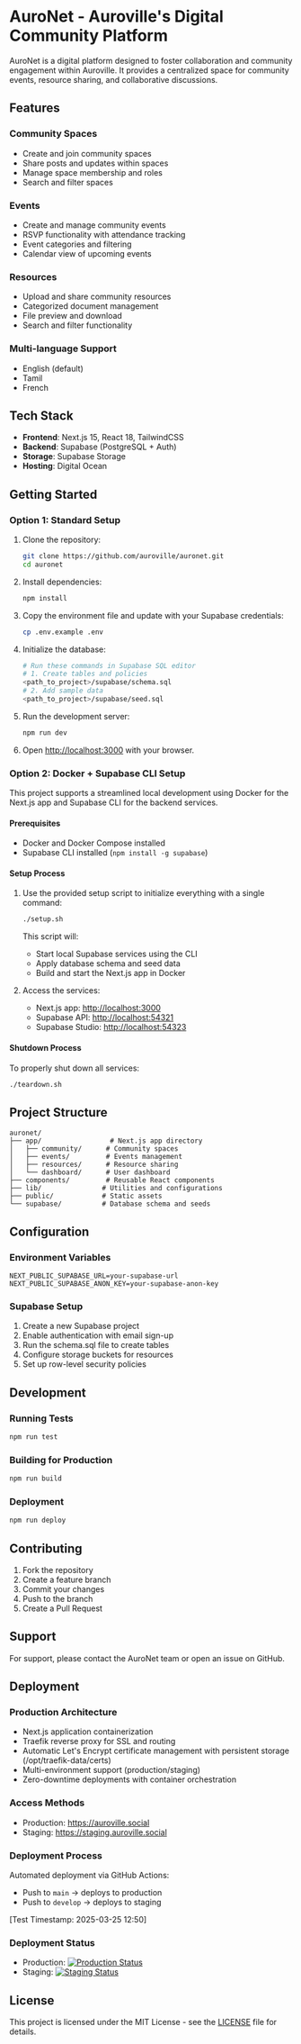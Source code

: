 # AuroNet - Auroville's Digital Community Platform

AuroNet is a digital platform designed to foster collaboration and community engagement within Auroville. It provides a centralized space for community events, resource sharing, and collaborative discussions.

## Features

### Community Spaces
- Create and join community spaces
- Share posts and updates within spaces
- Manage space membership and roles
- Search and filter spaces

### Events
- Create and manage community events
- RSVP functionality with attendance tracking
- Event categories and filtering
- Calendar view of upcoming events

### Resources
- Upload and share community resources
- Categorized document management
- File preview and download
- Search and filter functionality

### Multi-language Support
- English (default)
- Tamil
- French

## Tech Stack

- **Frontend**: Next.js 15, React 18, TailwindCSS
- **Backend**: Supabase (PostgreSQL + Auth)
- **Storage**: Supabase Storage
- **Hosting**: Digital Ocean

## Getting Started

### Option 1: Standard Setup

1. Clone the repository:
   ```bash
   git clone https://github.com/auroville/auronet.git
   cd auronet
   ```

2. Install dependencies:
   ```bash
   npm install
   ```

3. Copy the environment file and update with your Supabase credentials:
   ```bash
   cp .env.example .env
   ```

4. Initialize the database:
   ```bash
   # Run these commands in Supabase SQL editor
   # 1. Create tables and policies
   <path_to_project>/supabase/schema.sql
   # 2. Add sample data
   <path_to_project>/supabase/seed.sql
   ```

5. Run the development server:
   ```bash
   npm run dev
   ```

6. Open [http://localhost:3000](http://localhost:3000) with your browser.

### Option 2: Docker + Supabase CLI Setup

This project supports a streamlined local development using Docker for the Next.js app and Supabase CLI for the backend services.

#### Prerequisites
- Docker and Docker Compose installed
- Supabase CLI installed (`npm install -g supabase`)

#### Setup Process

1. Use the provided setup script to initialize everything with a single command:
   ```bash
   ./setup.sh
   ```

   This script will:
   - Start local Supabase services using the CLI
   - Apply database schema and seed data
   - Build and start the Next.js app in Docker

2. Access the services:
   - Next.js app: [http://localhost:3000](http://localhost:3000)
   - Supabase API: [http://localhost:54321](http://localhost:54321)
   - Supabase Studio: [http://localhost:54323](http://localhost:54323)

#### Shutdown Process

To properly shut down all services:
```bash
./teardown.sh
```

## Project Structure

```
auronet/
├── app/                 # Next.js app directory
│   ├── community/      # Community spaces
│   ├── events/         # Events management
│   ├── resources/      # Resource sharing
│   └── dashboard/      # User dashboard
├── components/         # Reusable React components
├── lib/               # Utilities and configurations
├── public/            # Static assets
└── supabase/          # Database schema and seeds
```

## Configuration

### Environment Variables

```env
NEXT_PUBLIC_SUPABASE_URL=your-supabase-url
NEXT_PUBLIC_SUPABASE_ANON_KEY=your-supabase-anon-key
```

### Supabase Setup

1. Create a new Supabase project
2. Enable authentication with email sign-up
3. Run the schema.sql file to create tables
4. Configure storage buckets for resources
5. Set up row-level security policies

## Development

### Running Tests
```bash
npm run test
```

### Building for Production
```bash
npm run build
```

### Deployment
```bash
npm run deploy
```

## Contributing

1. Fork the repository
2. Create a feature branch
3. Commit your changes
4. Push to the branch
5. Create a Pull Request

## Support

For support, please contact the AuroNet team or open an issue on GitHub.

## Deployment

### Production Architecture
- Next.js application containerization
- Traefik reverse proxy for SSL and routing
- Automatic Let's Encrypt certificate management with persistent storage (/opt/traefik-data/certs)
- Multi-environment support (production/staging)
- Zero-downtime deployments with container orchestration

### Access Methods
- Production: https://auroville.social
- Staging: https://staging.auroville.social

### Deployment Process
Automated deployment via GitHub Actions:
- Push to `main` → deploys to production
- Push to `develop` → deploys to staging

[Test Timestamp: 2025-03-25 12:50]

### Deployment Status
- Production: [![Production Status](https://img.shields.io/website?url=https%3A%2F%2Fauroville.social)](https://auroville.social)
- Staging: [![Staging Status](https://img.shields.io/website?url=https%3A%2F%2Fstaging.auroville.social)](https://staging.auroville.social)

## License

This project is licensed under the MIT License - see the [LICENSE](LICENSE) file for details.
